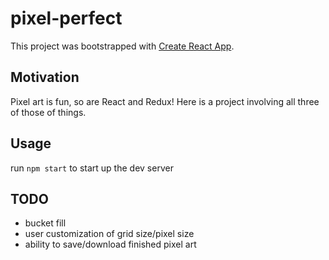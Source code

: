 # pixel-perfect

This project was bootstrapped with [Create React App](https://github.com/facebookincubator/create-react-app).

## Motivation
Pixel art is fun, so are React and Redux! Here is a project involving all three of those of things.

## Usage
run `npm start` to start up the dev server

## TODO
* bucket fill
* user customization of grid size/pixel size
* ability to save/download finished pixel art
